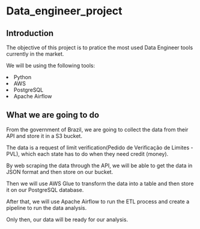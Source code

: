 # Data_engineer_project


## Introduction

The objective of this project is to pratice the most used Data Engineer tools currently in the market.

We will be using the following tools:

<li>Python</li>
<li>AWS</li>
<li>PostgreSQL</li>
<li>Apache Airflow</li>

## What we are going to do

From the government of Brazil, we are going to collect the data from their API and store it in a S3 bucket.

The data is a request of limit verification(Pedido de Verificação de Limites - PVL), which each state has to do when they need credit (money).

By web scraping the data through the API, we will be able to get the data in JSON format and then store on our bucket.

Then we will use AWS Glue to transform the data into a table and then store it on our PostgreSQL database.

After that, we will use Apache Airflow to run the ETL process and create a pipeline to run the data analysis.

Only then, our data will be ready for our analysis.




